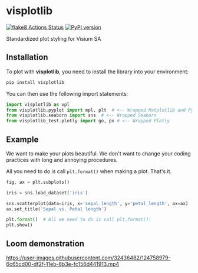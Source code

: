 # visplotlib

[![flake8 Actions Status](https://github.com/VisiumCH/visplotlib/actions/workflows/lint.yml/badge.svg)](https://github.com/VisiumCH/visplotlib/actions) [![PyPI version](https://badge.fury.io/py/visplotlib.svg)](https://badge.fury.io/py/visplotlib)

Standardized plot styling for Visium SA

## Installation

To plot with **visplotlib**, you need to install the library into your environment:

```bash
pip install visplotlib
```

You can then use the following import statements:

```python
import visplotlib as vpl
from visplotlib.pyplot import mpl, plt  # <-- Wrapped Matplotlib and Pyplot
from visplotlib.seaborn import sns  # <-- Wrapped Seaborn
from visplotlib_test.plotly import go, px # <-- Wrapped Plotly
```

## Example

We want to make your plots beautiful. We don't want to change your coding practices with long and annoying procedures.

All you need to do is call `plt.format()` when making a plot. That's it.

```python
fig, ax = plt.subplots()

iris = sns.load_dataset('iris')

sns.scatterplot(data=iris, x='sepal_length', y='petal_length', ax=ax)
ax.set_title('Sepal vs. Petal length')

plt.format()  # All we need to do is call plt.format()!
plt.show()
```

## Loom demonstration



https://user-images.githubusercontent.com/32436482/124758979-6c65cd00-df2f-11eb-8b3e-fc156d441913.mp4

